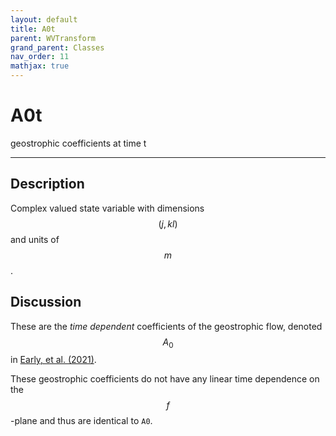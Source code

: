 ```yaml
---
layout: default
title: A0t
parent: WVTransform
grand_parent: Classes
nav_order: 11
mathjax: true
---
```


#  A0t

geostrophic coefficients at time t


---

## Description
Complex valued state variable with dimensions $$(j,kl)$$ and units of $$m$$.

## Discussion

These are the *time dependent* coefficients of the geostrophic flow, denoted  $$A_0$$ in [Early, et al. (2021)](https://doi.org/10.1017/jfm.2020.995).

These geostrophic coefficients do not have any linear time dependence on the $$f$$-plane and thus are identical to `A0`.

